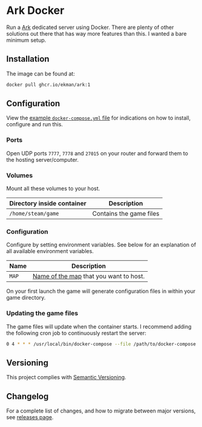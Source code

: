 # Ark Docker

Run a [Ark](https://store.steampowered.com/app/346110/Ark/) dedicated server using Docker. There are plenty of other solutions out there that has way more features than this. I wanted a bare minimum setup.

## Installation

The image can be found at:

```sh
docker pull ghcr.io/ekman/ark:1
```

## Configuration

View the [example `docker-compose.yml` file](docker-compose.yml) for indications on how to install, configure and run this.

### Ports

Open UDP ports `7777`, `7778` and `27015` on your router and forward them to the hosting server/computer.

### Volumes

Mount all these volumes to your host.

| Directory inside container | Description |
| --- | --- |
| `/home/steam/game` | Contains the game files |

### Configuration

Configure by setting environment variables. See below for an explanation of all available environment variables.

| Name | Description |
| --- | --- |
| `MAP` | [Name of the map](https://ark.wiki.gg/wiki/Server_configuration#Map_names) that you want to host. |

On your first launch the game will generate configuration files in within your game directory.


### Updating the game files

The game files will update when the container starts. I recommend adding the following cron job to
continuously restart the server:

```sh
0 4 * * * /usr/local/bin/docker-compose --file /path/to/docker-compose.yml restart ark >/dev/null 2>&1
```

## Versioning

This project complies with [Semantic Versioning](https://semver.org/).

## Changelog

For a complete list of changes, and how to migrate between major versions, see [releases page](https://github.com/Ekman/ark-docker/releases).
